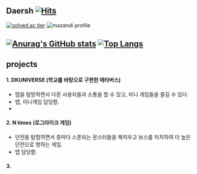 Daersh [![Hits](https://hits.seeyoufarm.com/api/count/incr/badge.svg?url=https%3A%2F%2Fgithub.com%2Fdaersh&count_bg=%2379C83D&title_bg=%23555555&icon=&icon_color=%23E7E7E7&title=hits&edge_flat=false)](https://hits.seeyoufarm.com)
--
[![solved.ac tier](http://mazassumnida.wtf/api/generate_badge?boj=daersh)](https://solved.ac/daersh)
![mazandi profile](http://mazandi.herokuapp.com/api?handle=daersh&theme=warm)

[![Anurag's GitHub stats](https://github-readme-stats.vercel.app/api?username=daersh)](https://github.com/daersh/github-readme-stats)
[![Top Langs](https://github-readme-stats.vercel.app/api/top-langs/?username=daersh&langs_count=10&layout=compact&theme=dark)](https://github.com/jogilsang/jogilsang)﻿
--

projects
--
#### 1. DKUNIVERSE (학교를 바탕으로 구현한 메타버스)
- 맵을 탐방하면서 다른 사용자들과 소통을 할 수 있고, 미니 게임들을 즐길 수 있다.     
- 맵, 미니게임 담당함.
- 
#### 2. N times (로그라이크 게임)
- 던전을 탐험하면서 층마다 스폰되는 몬스터들을 해치우고 보스를 처치하여 더 높은 던전으로 향하는 게임.
- 맵 담당함.

#### 3.
